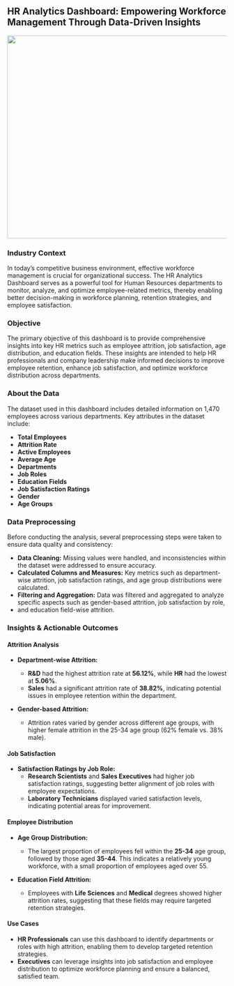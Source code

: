## **HR Analytics Dashboard: Empowering Workforce Management Through Data-Driven Insights**

<img src="" width="800" height="466">

### **Industry Context**
In today’s competitive business environment, effective workforce management is crucial for organizational success. 
The HR Analytics Dashboard serves as a powerful tool for Human Resources departments to monitor, analyze, and optimize employee-related metrics,
thereby enabling better decision-making in workforce planning, retention strategies, and employee satisfaction.

### **Objective**
The primary objective of this dashboard is to provide comprehensive insights into key HR metrics such as employee attrition, job satisfaction, age distribution, 
and education fields. These insights are intended to help HR professionals and company leadership make informed decisions to improve employee retention,
enhance job satisfaction, and optimize workforce distribution across departments.

### **About the Data**
The dataset used in this dashboard includes detailed information on 1,470 employees across various departments. Key attributes in the dataset include:

- **Total Employees**
- **Attrition Rate**
- **Active Employees**
- **Average Age**
- **Departments**
- **Job Roles**
- **Education Fields**
- **Job Satisfaction Ratings**
- **Gender**
- **Age Groups**

### **Data Preprocessing**
Before conducting the analysis, several preprocessing steps were taken to ensure data quality and consistency:

- **Data Cleaning:** Missing values were handled, and inconsistencies within the dataset were addressed to ensure accuracy.
- **Calculated Columns and Measures:** Key metrics such as department-wise attrition, job satisfaction ratings, and age group distributions were calculated.
- **Filtering and Aggregation:** Data was filtered and aggregated to analyze specific aspects such as gender-based attrition, job satisfaction by role,
- and education field-wise attrition.

### **Insights & Actionable Outcomes**

#### **Attrition Analysis**
- **Department-wise Attrition:**
  - **R&D** had the highest attrition rate at **56.12%**, while **HR** had the lowest at **5.06%**.
  - **Sales** had a significant attrition rate of **38.82%**, indicating potential issues in employee retention within the department.
  
- **Gender-based Attrition:**
  - Attrition rates varied by gender across different age groups, with higher female attrition in the 25-34 age group (62% female vs. 38% male).

#### **Job Satisfaction**
- **Satisfaction Ratings by Job Role:**
  - **Research Scientists** and **Sales Executives** had higher job satisfaction ratings, suggesting better alignment of job roles with employee expectations.
  - **Laboratory Technicians** displayed varied satisfaction levels, indicating potential areas for improvement.

#### **Employee Distribution**
- **Age Group Distribution:**
  - The largest proportion of employees fell within the **25-34** age group, followed by those aged **35-44**. This indicates a relatively young workforce, with a small proportion of employees aged over 55.

- **Education Field Attrition:**
  - Employees with **Life Sciences** and **Medical** degrees showed higher attrition rates, suggesting that these fields may require targeted retention strategies.

#### **Use Cases**
- **HR Professionals** can use this dashboard to identify departments or roles with high attrition, enabling them to develop targeted retention strategies.
- **Executives** can leverage insights into job satisfaction and employee distribution to optimize workforce planning and ensure a balanced, satisfied team.
